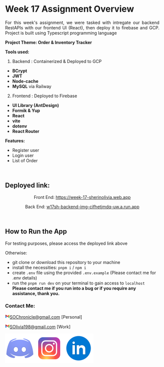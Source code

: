 # Week 17 Assignment Overview

<p align="justify">For this week's assignment, we were tasked with intregate our backend RestAPIs with our frontend UI (React), then deploy it to firebase and GCP. Project is built using Typescript programming language </p>

**Project Theme: Order & Inventory Tracker**
<br>

**Tools used:**
1. Backend : Containerized & Deployed to GCP
- **BCrypt**
- **JWT**
- **Node-cache**
- **MySQL** via Railway

2. Frontend : Deployed to Firebase
- **UI Library (AntDesign)**
- **Formik & Yup**
- **React**
- **vite**
- **dotenv**
- **React Router**

**Features:**
- Register user
- Login user
- List of Order
<br>

## Deployed link: 
<p align="center">
Front End: <a href="https://week-17-sherinolivia.web.app/">https://week-17-sherinolivia.web.app</a>
</p>
<p align="center">
Back End: <a href="https://w17sh-backend-img-cifhetjmdq-uw.a.run.app"> w17sh-backend-img-cifhetjmdq-uw.a.run.app</a>
</p> 
<br>

## How to Run the App

For testing purposes, please access the deployed link above

Otherwise:
- git clone or download this repository to your machine
- install the necessities: `pnpm i` / `npm i`
- create `.env` file using the provided `.env.example` (Please contact me for .env details)
- run the `pnpm run dev` on your terminal to gain access to `localhost`
 **Please contact me if you run into a bug or if you require any assistance, thank you.** 

### Contact Me:

<img src="https://raw.githubusercontent.com/RevoU-FSSE-2/week-7-SherinOlivia/3dd7cdf0d5c9fc1828f0dfcac8ef2e9c057902be/assets/gmail-icon.svg" width="15px" background-color="none">[SOChronicle@gmail.com](mailto:SOChronicle@gmail.com) [Personal]

<img src="https://raw.githubusercontent.com/RevoU-FSSE-2/week-7-SherinOlivia/3dd7cdf0d5c9fc1828f0dfcac8ef2e9c057902be/assets/gmail-icon.svg" width="15px" background-color="none">[SOlivia198@gmail.com](mailto:SOlivia198@gmail.com) [Work]

[![Roo-Discord](https://raw.githubusercontent.com/RevoU-FSSE-2/week-5-SherinOlivia/bddf1eca3ee3ad82db2f228095d01912bf9c3de6/assets/MDimgs/icons8-discord.svg)](https://discord.com/users/shxdxr#7539)[![Roo-Instagram](https://raw.githubusercontent.com/RevoU-FSSE-2/week-5-SherinOlivia/bddf1eca3ee3ad82db2f228095d01912bf9c3de6/assets/MDimgs/icons8-instagram.svg)](https://instagram.com/shxdxr?igshid=MzRlODBiNWFlZA==)[![Roo-LinkedIn](https://raw.githubusercontent.com/RevoU-FSSE-2/week-5-SherinOlivia/bddf1eca3ee3ad82db2f228095d01912bf9c3de6/assets/MDimgs/icons8-linkedin-circled.svg)](https://www.linkedin.com/in/sherin-olivia-07311127a/)